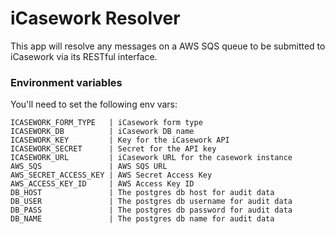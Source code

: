 # iCasework Resolver

This app will resolve any messages on a AWS SQS queue to be submitted to iCasework via its RESTful interface.

### Environment variables

You'll need to set the following env vars:

```
ICASEWORK_FORM_TYPE   | iCasework form type
ICASEWORK_DB          | iCasework DB name
ICASEWORK_KEY         | Key for the iCasework API
ICASEWORK_SECRET      | Secret for the API key
ICASEWORK_URL         | iCasework URL for the casework instance
AWS_SQS               | AWS SQS URL
AWS_SECRET_ACCESS_KEY | AWS Secret Access Key
AWS_ACCESS_KEY_ID     | AWS Access Key ID
DB_HOST               | The postgres db host for audit data
DB_USER               | The postgres db username for audit data
DB_PASS               | The postgres db password for audit data
DB_NAME               | The postgres db name for audit data
```
